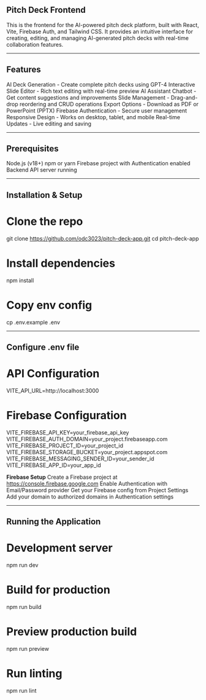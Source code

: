 **Pitch Deck Frontend**
---
This is the frontend for the AI-powered pitch deck platform, built with React, Vite, Firebase Auth, and Tailwind CSS. It provides an intuitive interface for creating, editing, and managing AI-generated pitch decks with real-time collaboration features.

---

## Features
AI Deck Generation - Create complete pitch decks using GPT-4
Interactive Slide Editor - Rich text editing with real-time preview
AI Assistant Chatbot - Get content suggestions and improvements
Slide Management - Drag-and-drop reordering and CRUD operations
Export Options - Download as PDF or PowerPoint (PPTX)
Firebase Authentication - Secure user management
Responsive Design - Works on desktop, tablet, and mobile
Real-time Updates - Live editing and saving

---

## Prerequisites
Node.js (v18+)
npm or yarn
Firebase project with Authentication enabled
Backend API server running

---

## Installation & Setup

# Clone the repo
git clone https://github.com/odc3023/pitch-deck-app.git
cd pitch-deck-app

# Install dependencies
npm install

# Copy env config
cp .env.example .env

---
## Configure .env file

# API Configuration
VITE_API_URL=http://localhost:3000

# Firebase Configuration
VITE_FIREBASE_API_KEY=your_firebase_api_key
VITE_FIREBASE_AUTH_DOMAIN=your_project.firebaseapp.com
VITE_FIREBASE_PROJECT_ID=your_project_id
VITE_FIREBASE_STORAGE_BUCKET=your_project.appspot.com
VITE_FIREBASE_MESSAGING_SENDER_ID=your_sender_id
VITE_FIREBASE_APP_ID=your_app_id

**Firebase Setup**
Create a Firebase project at https://console.firebase.google.com
Enable Authentication with Email/Password provider
Get your Firebase config from Project Settings
Add your domain to authorized domains in Authentication settings


--- 
## Running the Application

# Development server
npm run dev

# Build for production
npm run build

# Preview production build
npm run preview

# Run linting
npm run lint

